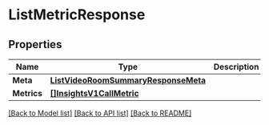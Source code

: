 # ListMetricResponse

## Properties

Name | Type | Description | Notes
------------ | ------------- | ------------- | -------------
**Meta** | [**ListVideoRoomSummaryResponseMeta**](ListVideoRoomSummaryResponseMeta.md) |  |[optional] 
**Metrics** | [**[]InsightsV1CallMetric**](InsightsV1CallMetric.md) |  |[optional] 

[[Back to Model list]](../README.md#documentation-for-models) [[Back to API list]](../README.md#documentation-for-api-endpoints) [[Back to README]](../README.md)


